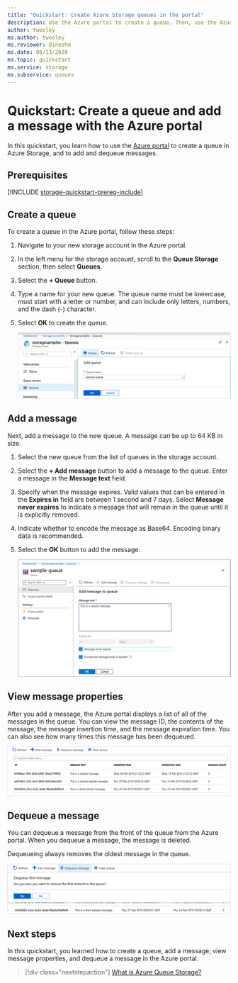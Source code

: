 ```yaml
---
title: "Quickstart: Create Azure Storage queues in the portal"
description: Use the Azure portal to create a queue. Then, use the Azure portal to add a message, view the message properties, and dequeue the message.
author: twooley
ms.author: twooley
ms.reviewer: dineshm
ms.date: 08/13/2020
ms.topic: quickstart
ms.service: storage
ms.subservice: queues
---
```


# Quickstart: Create a queue and add a message with the Azure portal

In this quickstart, you learn how to use the [Azure portal](https://portal.azure.com/) to create a queue in Azure Storage, and to add and dequeue messages.

## Prerequisites

[!INCLUDE [storage-quickstart-prereq-include](../../../includes/storage-quickstart-prereq-include.md)]

## Create a queue

To create a queue in the Azure portal, follow these steps:

1. Navigate to your new storage account in the Azure portal.
2. In the left menu for the storage account, scroll to the **Queue Storage** section, then select **Queues**.
3. Select the **+ Queue** button.
4. Type a name for your new queue. The queue name must be lowercase, must start with a letter or number, and can include only letters, numbers, and the dash (-) character.
6. Select **OK** to create the queue.

    ![Screenshot showing how to create a queue in the Azure portal](media/storage-quickstart-queues-portal/create-queue.png)

## Add a message

Next, add a message to the new queue. A message can be up to 64 KB in size.

1. Select the new queue from the list of queues in the storage account.
1. Select the **+ Add message** button to add a message to the queue. Enter a message in the **Message text** field.
1. Specify when the message expires. Valid values that can be entered in the **Expires in** field are between 1 second and 7 days. Select **Message never expires** to indicate a message that will remain in the queue until it is explicitly removed.
1. Indicate whether to encode the message as Base64. Encoding binary data is recommended.
1. Select the **OK** button to add the message.

    ![Screenshot showing how to add a message to a queue](media/storage-quickstart-queues-portal/add-message.png)

## View message properties

After you add a message, the Azure portal displays a list of all of the messages in the queue. You can view the message ID, the contents of the message, the message insertion time, and the message expiration time. You can also see how many times this message has been dequeued.

![Screenshot showing message properties](media/storage-quickstart-queues-portal/view-message-properties.png)

## Dequeue a message

You can dequeue a message from the front of the queue from the Azure portal. When you dequeue a message, the message is deleted.

Dequeueing always removes the oldest message in the queue.

![Screenshot showing how to dequeue a message from the portal](media/storage-quickstart-queues-portal/dequeue-message.png)

## Next steps

In this quickstart, you learned how to create a queue, add a message, view message properties, and dequeue a message in the Azure portal.

> [!div class="nextstepaction"]
> [What is Azure Queue Storage?](storage-queues-introduction.md)
